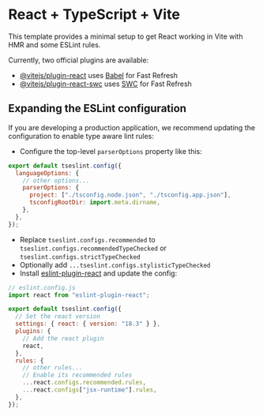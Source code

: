 # React + TypeScript + Vite

This template provides a minimal setup to get React working in Vite with HMR and some ESLint rules.

Currently, two official plugins are available:

- [@vitejs/plugin-react](https://github.com/vitejs/vite-plugin-react/blob/main/packages/plugin-react/README.md) uses [Babel](https://babeljs.io/) for Fast Refresh
- [@vitejs/plugin-react-swc](https://github.com/vitejs/vite-plugin-react-swc) uses [SWC](https://swc.rs/) for Fast Refresh

## Expanding the ESLint configuration

If you are developing a production application, we recommend updating the configuration to enable type aware lint rules:

- Configure the top-level `parserOptions` property like this:

```js
export default tseslint.config({
  languageOptions: {
    // other options...
    parserOptions: {
      project: ["./tsconfig.node.json", "./tsconfig.app.json"],
      tsconfigRootDir: import.meta.dirname,
    },
  },
});
```

- Replace `tseslint.configs.recommended` to `tseslint.configs.recommendedTypeChecked` or `tseslint.configs.strictTypeChecked`
- Optionally add `...tseslint.configs.stylisticTypeChecked`
- Install [eslint-plugin-react](https://github.com/jsx-eslint/eslint-plugin-react) and update the config:

```js
// eslint.config.js
import react from "eslint-plugin-react";

export default tseslint.config({
  // Set the react version
  settings: { react: { version: "18.3" } },
  plugins: {
    // Add the react plugin
    react,
  },
  rules: {
    // other rules...
    // Enable its recommended rules
    ...react.configs.recommended.rules,
    ...react.configs["jsx-runtime"].rules,
  },
});
```

<!-- Features to add  -->

<!-- 1. create /profile endpoint where user info will be there and also an option to update the user info. For this create a backend endpoint to update the user info. -->

<!-- apply onclick functionality over the author image and name when particular blog post is opened and the name and image of the author is shown -->

<!-- create a route for the users who visit the particular author profile and will be able to see their blog post...
A backend request must go out that fetches the users particular data and blogs written by that user and is rendered over the screen -->

<!-- When a blog is posted the headings, titles, emphasized words must be bold and emphasized. -->

<!-- don't forget to add a "Create Blog" option on the
"/blogs" page  -->

<!-- Explanation to update profile
-> firstly on Backend I made sure that even if from frontend the input is empty, don't include the empty value field and update the user with rest of the fields
-> On frontend i had created this functional state component ::

```
 const handleChange = (field: string, changedVal: string) => {
        setChanges((prev) => ({
            ...prev, [field]: changedVal
        }))
    }
```
which onChange call set the "changes" object to include the changed username and the changed email if any.
-> added a "cancel" btn in order if user doesn't want to edit or even if he tried to do so then also no backend call will be sent

-> the whole point of adding the "fieldUpdate" state was to avoid the controlled and uncontrolled changes in react. If you want to know search about it. -->

<!-- Explanation for editor.destroy() in Tiptap.tsx -->

<!-- As we know that tiptap being an editor does the dynamic changes over the DOM tree, for instance adding text, heading, ul, ol, eventListeners, onclick's etc. That means editor mounts the nodes to the DOM tree dynamically that says editor is dynamic component and is mounted everytime the navigation happens. The editor brings the Floating & bubbleMenu with itself for structured texts.
When any navigation or any state changes happen again the editor gets loaded again. But as we said editor is a dynamic component and it gets mounted. Here if we think deeply over this, the conclusion we derive from this is, when the previous editor unmounts the changes remain the same. That means even if editor isn't there but still the dynamic menus it comes with still exists which would cause potential errors and bad user experience.

A common error you see is "hide() was called on destroyed instance"
other errors ::
Stale references: Menus or plugins trying to interact with a destroyed editor instance.
Bad user experience: Menus or UI elements behaving incorrectly or being visible when they shouldn’t.

For this reason the editor component that was mounted at initial phase needs to be UNMOUNTED to avoid these errors and have a consistent editor instance.
code :::
useEffect(() => {
editor.destroy();
}, [editor])

Consistency Across Mounts
• By cleaning up the previous editor instance, you ensure that a fresh editor instance starts from a consistent state, reducing the likelihood of bugs or stale behaviors. -->



<!-- lessons learnt while publish post  -->
<!-- 1.Always remember that while working with input box onChange() always provide a "value" before "onChange()". That means you are tieing the input box functionality with the state variable. This way if the value, later, set to empty the box will be cleared 

2. Whenever working with "array" or "object" state variables. So while updating the state you got that "prev" parameter which accesst the previous states and can be used to add another state to the state variable.

3. how the filter method is efficiently used here to remove the elements from the array rather not removing but creating a new array where the current tag wasn't included. It mustn't be visible by our naked eyes though while updating that array. 
This same functionality could also be performed using "splice" method -->


<!-- useEffect needed for adding highlightjs class -->
<!-- when the tiptap data / html/css data converted to json data via editor.getJson() method, the attributes and classes and styling is being removed from the html elements. 
For this when we convert the json received data from backend to html, on frontend, we need to specify extensions in order to get all the data that is dependent on that extension be loaded. 
Also for codeblocks, the classes are being removed during conversion. Hence the useEffect() that i use, is supposed to get the "pre code" elements via queryselector and add the highlightjs class to it. 
The reason why we are using useEffect() is while applying the classes for highlight js, if has any side-effects, those must be avoided. -->


<!-- Infinite Scrolling jargons -->
<!-- 1. documentElement : if you see the docs you'll find properties named Element.scrollHeight, Element.offsetWidth etc. This "Element" is the element present within the document i.e. the main document or the root. Similarly "documentElement"  means we are targetting the root element of the document since we want the root elements height. 

2. offsetHeight :: We have seen offsetHeight before when creating the "follower" in framer-motion/1-framer. The offsetHeight basically gives the height of the element including padding, border etc but excluding the "margin" of the element. Here rather targeting a single element we are targetting the entire documentElement, so we will get the total height of the documentElement.

3. scrollTop :: scrollTop determines how much the tagetted element is being scrolled from the top 

4. window.innerHeight :: it returns the height of the window including the scrollbar height. 
5. window.outerHeight :: it return the whole browser` window height including the topbar, that includes bookmarkbar, tabbar etc... -->

<!-- alternate way to filter the ids ( you can find this line in Blogs.tsx useEffect()) -->
<!-- const filtered = newIdBatch.filter((item) => !prev.some(existingId => existingId.id === item.id)) -->

<!-- debounceLike()  -->
<!-- i have used debounceLike to delay the like function call becuase previously I was facing issues if a user tries to simultaneously hit the like button which could lead to potential issues on the backend or far more taking the backend server down. 
To avoid the concurrent request to backend i added a debounced function which would delay the post like function call to the backend.  -->





<!-- about the recoil values for the specific blog evaluation in the blogcard component -->
